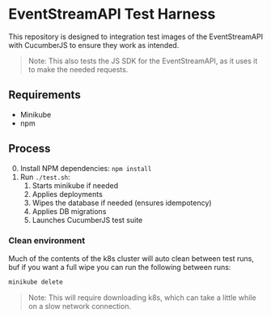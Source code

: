 # EventStreamAPI Test Harness

This repository is designed to integration test images of the EventStreamAPI with CucumberJS to ensure they work as intended.

> Note: This also tests the JS SDK for the EventStreamAPI, as it uses it to make the needed requests.

## Requirements
- Minikube
- npm

## Process

0. Install NPM dependencies: `npm install`
1. Run `./test.sh`:
   1. Starts minikube if needed
   2. Applies deployments
   3. Wipes the database if needed (ensures idempotency)
   4. Applies DB migrations
   5. Launches CucumberJS test suite

### Clean environment

Much of the contents of the k8s cluster will auto clean between test runs, buf if you want a full wipe you can run the following between runs:
```bash
minikube delete
```

> Note: This will require downloading k8s, which can take a little while on a slow network connection.